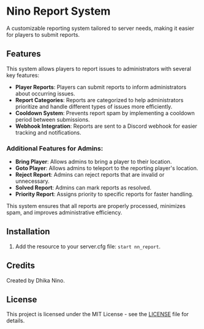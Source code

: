# Nino Report System

A customizable reporting system tailored to server needs, making it easier for players to submit reports.

## Features

This system allows players to report issues to administrators with several key features:  

- **Player Reports**: Players can submit reports to inform administrators about occurring issues.  
- **Report Categories**: Reports are categorized to help administrators prioritize and handle different types of issues more efficiently.  
- **Cooldown System**: Prevents report spam by implementing a cooldown period between submissions.  
- **Webhook Integration**: Reports are sent to a Discord webhook for easier tracking and notifications.  

### **Additional Features for Admins:**  
- **Bring Player**: Allows admins to bring a player to their location.  
- **Goto Player**: Allows admins to teleport to the reporting player's location.  
- **Reject Report**: Admins can reject reports that are invalid or unnecessary.  
- **Solved Report**: Admins can mark reports as resolved.  
- **Priority Report**: Assigns priority to specific reports for faster handling.  

This system ensures that all reports are properly processed, minimizes spam, and improves administrative efficiency.


## Installation

1. Add the resource to your server.cfg file: `start nn_report`.

## Credits

Created by Dhika Nino.

## License

This project is licensed under the MIT License - see the [LICENSE](LICENSE) file for details.
